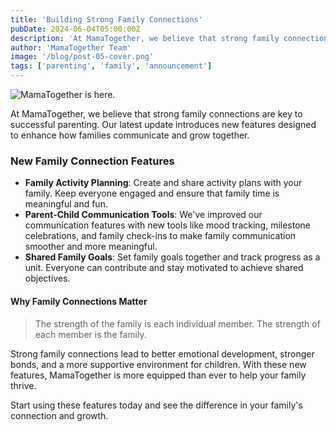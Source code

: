 ```yaml
---
title: 'Building Strong Family Connections'
pubDate: 2024-06-04T05:00:00Z
description: 'At MamaTogether, we believe that strong family connections are key to successful parenting. Our latest update introduces new features designed to enhance how families communicate and grow together.'
author: 'MamaTogether Team'
image: '/blog/post-05-cover.png'
tags: ['parenting', 'family', 'announcement']
---
```


![MamaTogether is here.](/blog/post-05.png)

At MamaTogether, we believe that strong family connections are key to successful parenting. Our latest update introduces new features designed to enhance how families communicate and grow together.

### New Family Connection Features

- **Family Activity Planning**: Create and share activity plans with your family. Keep everyone engaged and ensure that family time is meaningful and fun.
- **Parent-Child Communication Tools**: We've improved our communication features with new tools like mood tracking, milestone celebrations, and family check-ins to make family communication smoother and more meaningful.
- **Shared Family Goals**: Set family goals together and track progress as a unit. Everyone can contribute and stay motivated to achieve shared objectives.

#### Why Family Connections Matter

> The strength of the family is each individual member. The strength of each member is the family.

Strong family connections lead to better emotional development, stronger bonds, and a more supportive environment for children. With these new features, MamaTogether is more equipped than ever to help your family thrive.

Start using these features today and see the difference in your family's connection and growth.
